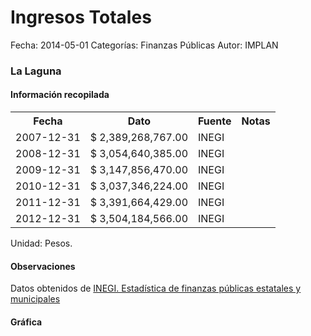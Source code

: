 Ingresos Totales
=====

Fecha: 2014-05-01
Categorías: Finanzas Públicas
Autor: IMPLAN

### La Laguna

#### Información recopilada

<table class="table table-hover table-bordered">
  <tr><th>Fecha</th><th>Dato</th><th>Fuente</th><th>Notas</th></tr>
  <tr><td>2007-12-31</td><td>$ 2,389,268,767.00</td><td>INEGI</td><td></td></tr>
  <tr><td>2008-12-31</td><td>$ 3,054,640,385.00</td><td>INEGI</td><td></td></tr>
  <tr><td>2009-12-31</td><td>$ 3,147,856,470.00</td><td>INEGI</td><td></td></tr>
  <tr><td>2010-12-31</td><td>$ 3,037,346,224.00</td><td>INEGI</td><td></td></tr>
  <tr><td>2011-12-31</td><td>$ 3,391,664,429.00</td><td>INEGI</td><td></td></tr>
  <tr><td>2012-12-31</td><td>$ 3,504,184,566.00</td><td>INEGI</td><td></td></tr>
</table>

Unidad: Pesos.

#### Observaciones

Datos obtenidos de [INEGI. Estadística de finanzas públicas estatales y municipales](http://www.inegi.org.mx/sistemas/olap/Proyectos/bd/continuas/finanzaspublicas/FPMun.asp?s=est&c=11289&proy=efipem_fmun)

#### Gráfica

<div id="Morrisvxhpjiac" class="grafica"></div>
  <!-- JAVASCRIPT DE LA GRAFICA EN Morrisvxhpjiac -->
  <script>
  new Morris.Bar({
    element: 'Morrisvxhpjiac',
    data: [
      { fecha: '2007-12-31', dato: 2389268767.00 },
      { fecha: '2008-12-31', dato: 3054640385.00 },
      { fecha: '2009-12-31', dato: 3147856470.00 },
      { fecha: '2010-12-31', dato: 3037346224.00 },
      { fecha: '2011-12-31', dato: 3391664429.00 },
      { fecha: '2012-12-31', dato: 3504184566.00 }
    ],
    xkey: 'fecha',
    ykeys: ['dato'],
    labels: ['Dato']
  });
  </script>

